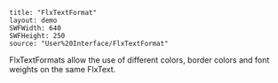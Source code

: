 ```
title: "FlxTextFormat"
layout: demo
SWFWidth: 640
SWFHeight: 250
source: "User%20Interface/FlxTextFormat"
```

FlxTextFormats allow the use of different colors, border colors and font weights on the same FlxText.